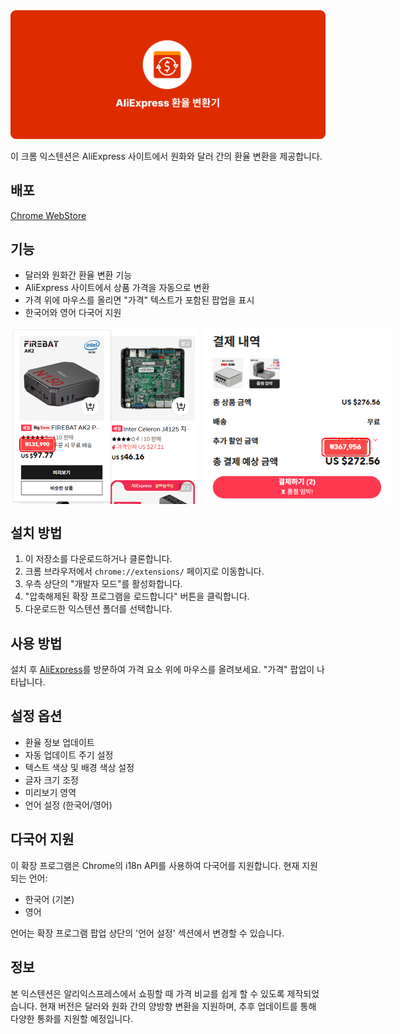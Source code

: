 <img src="./images/CurrencySwap-for-AliExpress-banner.png">

이 크롬 익스텐션은 AliExpress 사이트에서 원화와 달러 간의 환율 변환을 제공합니다.

## 배포
[Chrome WebStore](https://chromewebstore.google.com/detail/%EC%95%8C%EB%A6%AC%EC%9D%B5%EC%8A%A4%ED%94%84%EB%A0%88%EC%8A%A4-%EB%8B%AC%EB%9F%AC-%EC%9B%90%ED%99%94-%EB%B3%80%ED%99%98/ccdmpmjjdlmgaofeldpoocpdckekpina?hl=ko)

## 기능

- 달러와 원화간 환율 변환 기능
- AliExpress 사이트에서 상품 가격을 자동으로 변환
- 가격 위에 마우스를 올리면 "가격" 텍스트가 포함된 팝업을 표시
- 한국어와 영어 다국어 지원

<p style="display: flex; gap: 10px;">
    <img style="width: 300px; height: auto" src="./images/CurrencySwap-for-AliExpress-image_4.png" style="max-width: 48%;">
    <img style="width: 300px; height: auto" src="./images/CurrencySwap-for-AliExpress-image_5.png" style="max-width: 48%;">
</p>

## 설치 방법

1. 이 저장소를 다운로드하거나 클론합니다.
2. 크롬 브라우저에서 `chrome://extensions/` 페이지로 이동합니다.
3. 우측 상단의 "개발자 모드"를 활성화합니다.
4. "압축해제된 확장 프로그램을 로드합니다" 버튼을 클릭합니다.
5. 다운로드한 익스텐션 폴더를 선택합니다.

## 사용 방법

설치 후 [AliExpress](https://ko.aliexpress.com)를 방문하여 가격 요소 위에 마우스를 올려보세요. "가격" 팝업이 나타납니다.

## 설정 옵션

- 환율 정보 업데이트
- 자동 업데이트 주기 설정
- 텍스트 색상 및 배경 색상 설정
- 글자 크기 조정
- 미리보기 영역
- 언어 설정 (한국어/영어)

## 다국어 지원

이 확장 프로그램은 Chrome의 i18n API를 사용하여 다국어를 지원합니다. 현재 지원되는 언어:
- 한국어 (기본)
- 영어

언어는 확장 프로그램 팝업 상단의 '언어 설정' 섹션에서 변경할 수 있습니다.

## 정보

본 익스텐션은 알리익스프레스에서 쇼핑할 때 가격 비교를 쉽게 할 수 있도록 제작되었습니다.
현재 버전은 달러와 원화 간의 양방향 변환을 지원하며, 추후 업데이트를 통해 다양한 통화를 지원할 예정입니다.
